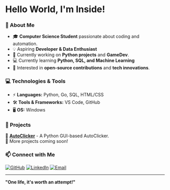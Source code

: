 # Hello World, I'm Inside!

### 🚀 About Me
- 🎓 **Computer Science Student** passionate about coding and automation.
- 💡 Aspiring **Developer & Data Enthusiast**
- 🔭 Currently working on **Python projects** and **GameDev**.
- 💻 Currently learning **Python, SQL, and Machine Learning**
- 🎯 Interested in **open-source contributions** and **tech innovations**.

### 💻 Technologies & Tools
- ⚡ **Languages:** Python, Go, SQL, HTML/CSS
- 🛠️ **Tools & Frameworks:** VS Code, GitHub
- 🖥️ **OS:** Windows

### 📌 Projects
🌟 **[AutoClicker]((https://github.com/InsideTheDev/Automation_AutoClicker))** - A Python GUI-based AutoClicker.  
🔹 More projects coming soon!

### 📫 Connect with Me
[![GitHub](https://img.shields.io/badge/GitHub-000?style=for-the-badge&logo=github&logoColor=white)](https://github.com/YOUR_USERNAME)
[![LinkedIn](https://img.shields.io/badge/LinkedIn-0077B5?style=for-the-badge&logo=linkedin&logoColor=white)](https://www.linkedin.com/in/YOUR_LINKEDIN/)
[![Email](https://img.shields.io/badge/Email-D14836?style=for-the-badge&logo=gmail&logoColor=white)](mailto:YOUR_EMAIL@gmail.com)

---
**"One life, it's worth an attempt!"**  
